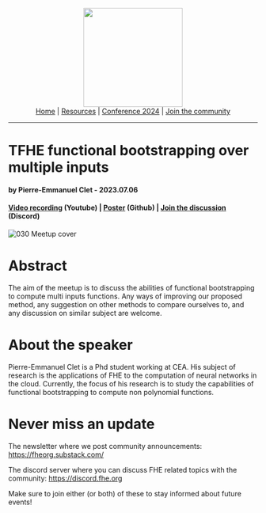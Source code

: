 <!-- Main header navigation -->
<p align="center">
  <img width="200" src="https://user-images.githubusercontent.com/5758427/180978488-db825482-5a58-4c7c-9589-c494a6f0be04.png"><br/>
  <a href="https://fhe-org.github.io">Home</a> | <a href="https://fhe-org.github.io/resources">Resources</a> | <a href="https://fhe-org.github.io/conferences/conference-2024/">Conference 2024</a> | <a href="https://fhe-org.github.io/community">Join the community</a>
</p>
<hr/>
<!-- /Main header navigation -->

# TFHE functional bootstrapping over multiple inputs
#### by Pierre-Emmanuel Clet - 2023.07.06
#### <a href="https://www.youtube.com/watch?v=Qanpo3x6B3s&list=PLnbmMskCVh1chnSM8Jjy6Nk3IH6fpn7MM&index=1">Video recording</a> (Youtube) | <a href="https://github.com/FHE-org/fhe-org.github.io/files/11721204/TFHE.functional.bootstrapping.over.multiple.inputs.pdf">Poster</a> (Github) | <a href="https://discord.fhe.org">Join the discussion</a> (Discord)

![030 Meetup cover](https://github.com/FHE-org/fhe-org.github.io/assets/37557436/1dc3c37d-463f-46de-a568-13c19fafb5a9)

# Abstract

The aim of the meetup is to discuss the abilities of functional bootstrapping to compute multi inputs functions. Any ways of improving our proposed method, any suggestion on other methods to compare ourselves to, and any discussion on similar subject are welcome.

# About the speaker

Pierre-Emmanuel Clet is a Phd student working at CEA. His subject of research is the applications of FHE to the computation of neural networks in the cloud. Currently, the focus of his research is to study the capabilities of functional bootstrapping to compute non polynomial functions. 

# Never miss an update

The newsletter where we post community announcements: https://fheorg.substack.com/

The discord server where you can discuss FHE related topics with the community: https://discord.fhe.org

Make sure to join either (or both) of these to stay informed about future events!
